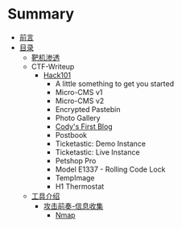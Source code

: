 # Summary

* [前言](README.md)
* [目录](mu-lu.md)
  * [靶机渗透](mu-lu/ba-ji-shen-tou.md)
  * CTF-Writeup
    * [Hack101 ](mu-lu/hack101.md)
      * A little something to get you started    
      * Micro-CMS v1
      * Micro-CMS v2
      * Encrypted Pastebin
      * Photo Gallery
      * [Cody's First Blog](mu-lu/hack101/codys-first-blog.md)
      * Postbook
      * Ticketastic: Demo Instance
      * Ticketastic: Live Instance
      * Petshop Pro
      * Model E1337 - Rolling Code Lock
      * TempImage
      * H1 Thermostat
  * [工具介绍](mu-lu/gong-ju-jie-shao.md)
    * [攻击前奏-信息收集](mu-lu/gong-ju-jie-shao/gong-ji-qian-594f-xin-xi-shou-ji.md)
      * [Nmap](mu-lu/gong-ju-jie-shao/gong-ji-qian-594f-xin-xi-shou-ji/nmap.md)

